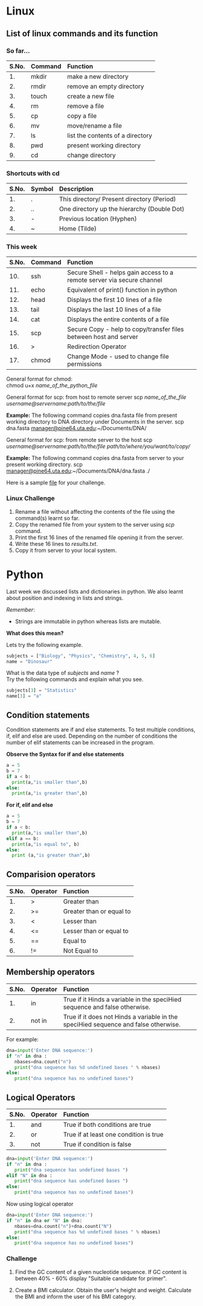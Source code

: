 # Linux

## List of linux commands and its function

### So far...

| S.No. | Command | Function  
|:------|:--------|:---------  
|1.     |  mkdir  |  make a new directory
|2.     |  rmdir  |  remove an empty directory
|3.     |  touch  |  create a new file
|4.     |  rm     |  remove a file
|5.     |  cp     |  copy a file
|6.     |  mv     |  move/rename a file
|7.     |  ls     |  list the contents of a directory
|8.     |  pwd    |  present working directory
|9.     |  cd     |  change directory

### Shortcuts with cd

|S.No.| Symbol | Description
|:----|:-------|:-------------------------------------------
|1.   | .      | This directory/ Present directory (Period)
|2.   | ..     | One directory up the hierarchy (Double Dot)
|3.   | -      | Previous location (Hyphen)
|4.   | ~      | Home (Tilde)

### This week  

| S.No. | Command | Function  
|:------|:--------|:--------- 
|10.    |ssh      | Secure Shell - helps gain access to a remote server via secure channel
|11.    |echo     | Equivalent of print() function in python
|12.    |head     | Displays the first 10 lines of a file 
|13.    |tail     | Displays the last 10 lines of a file 
|14.    |cat      | Displays the entire contents of a file 
|15.    |scp      | Secure Copy - help to copy/transfer files between host and server
|16.    |>        | Redirection Operator
|17.    |chmod    | Change Mode - used to change file permissions 

General format for chmod:  
chmod u+x *name_of_the_python_file*

General format for scp: from host to remote server
scp *name_of_the_file* *username@servername:path/to/the/file*

**Example:**
The following command copies dna.fasta file from present working directory to DNA directory under Documents in the server. 
scp dna.fasta manager@pine64.uta.edu:~/Documents/DNA/

General format for scp: from remote server to the host
scp *username@servername:path/to/the/file* *path/to/where/you/want/to/copy/*

**Example:**
The following command copies dna.fasta from server to your present working directory.
scp manager@pine64.uta.edu:~/Documents/DNA/dna.fasta ./


Here is a sample [file](https://rameshbalan.github.io/Python-Course/Day3/dna.example.fasta "Sample File") for your challenge.

### Linux Challenge

1. Rename a file without affecting the contents of the file using the command(s) learnt so far.
2. Copy the renamed file from your system to the server using *scp* command.
3. Print the first 16 lines of the renamed file opening it from the server.
4. Write these 16 lines to *results.txt*. 
5. Copy it from server to your local system.

# Python

Last week we discussed lists and dictionaries in python. We also learnt about position and indexing in lists and strings.

*Remember*:  

* Strings are immutable in python whereas lists are mutable.

**What does this mean?**

Lets try the following example.

```python
subjects = ["Biology", "Physics", "Chemistry", 4, 5, 6]
name = "Dinosaur"
```

What is the data type of *subjects* and *name* ?  
Try the following commands and explain what you see.

```python
subjects[3] = "Statistics"
name[3] = "a"
```

## Condition statements

Condition statements are if and else statements. To test multiple conditions, if, elif and else are used. Depending on the number of conditions the number of elif statements can be increased in the program.

**Observe the Syntax for if and else statements**

```python
a = 5
b = 7
if a < b:
  print(a,"is smaller than",b)
else:
  print(a,"is greater than",b)
```

**For if, elif and else**

```python
a = 5
b = 7
if a < b:
  print(a,"is smaller than",b)
elif a == b:
  print(a,"is equal to", b)
else:
  print (a,"is greater than",b)
```

## Comparision operators

| S.No. | Operator | Function  
|:------|:---------|:--------- 
|1.    |  >       |  Greater than
|2.    |  >=      |  Greater than or equal to
|3.    |  <       |  Lesser than
|4.    |  <=      |  Lesser than or equal to
|5.    |  ==      |  Equal to
|6.    |  !=      |  Not Equal to

## Membership operators

| S.No. | Operator | Function  
|:------|:---------|:--------- 
|1.     |   in     | True if it Hinds a variable in the speciHied sequence and false otherwise.
|2.     |   not in | True if it does not Hinds a variable in the speciHied sequence and false otherwise.

For example:

```python
dna=input('Enter DNA sequence:')
if "n" in dna :
   nbases=dna.count("n")
   print("dna sequence has %d undefined bases " % nbases)
else:
   print("dna sequence has no undefined bases")
```

## Logical Operators

| S.No. | Operator | Function  
|:------|:---------|:--------- 
|1.     |   and    | True if both conditions are true
|2.     |   or     | True if at least one condition is true
|3.     |   not    | True if condition is false

```python
dna=input('Enter DNA sequence:')
if "n" in dna :
   print("dna sequence has undefined bases ")
elif "N" in dna :
   print("dna sequence has undefined bases ")
else:
   print("dna sequence has no undefined bases")
```

Now using logical operator

```python
dna=input('Enter DNA sequence:')
if "n" in dna or "N" in dna:
   nbases=dna.count("n")+dna.count("N")
   print("dna sequence has %d undefined bases " % nbases)
else:
   print("dna sequence has no undefined bases")
```


### Challenge

1. Find the GC content of a given nucleotide sequence. If GC content is between 40% - 60% display "Suitable candidate for primer".

2. Create a BMI calculator. Obtain the user's height and weight. Calculate the BMI and inform the user of his BMI category.
